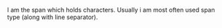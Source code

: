 I am the span which holds characters. Usually i am most often used span type (along with line separator).